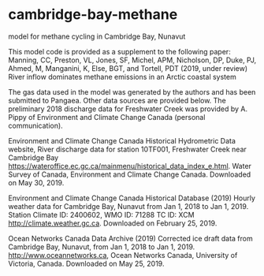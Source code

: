 # cambridge-bay-methane
model for methane cycling in Cambridge Bay, Nunavut

This model code is provided as a supplement to the following paper: 
Manning, CC, Preston, VL, Jones, SF, Michel, APM, Nicholson, DP, Duke, PJ, Ahmed, M, Manganini, K, Else, BGT, and Tortell, PDT (2019, under review) River inflow dominates methane emissions in an Arctic coastal system

The gas data used in the model was generated by the authors and has been submitted to Pangaea. Other data sources are provided below. The preliminary 2018 discharge data for Freshwater Creek was provided by A. Pippy of Environment and Climate Change Canada (personal communication).

Environment and Climate Change Canada Historical Hydrometric Data website, River discharge data for station 10TF001, Freshwater Creek near Cambridge Bay https://wateroffice.ec.gc.ca/mainmenu/historical_data_index_e.html. Water Survey of Canada, Environment and Climate Change Canada. Downloaded on May 30, 2019.

Environment and Climate Change Canada Historical Database (2019) Hourly weather data for Cambridge Bay, Nunavut from Jan 1, 2018 to Jan 1, 2019. Station Climate ID: 2400602, WMO ID: 71288 TC ID: XCM  http://climate.weather.gc.ca. Downloaded on February 25, 2019.

Ocean Networks Canada Data Archive (2019) Corrected ice draft data from Cambridge Bay, Nunavut, from Jan 1, 2018 to Jan 1, 2019. http://www.oceannetworks.ca, Ocean Networks Canada, University of Victoria, Canada. Downloaded on May 25, 2019.

